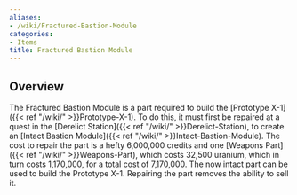 ```yaml
---
aliases:
- /wiki/Fractured-Bastion-Module
categories:
- Items
title: Fractured Bastion Module
---
```


## Overview

The Fractured Bastion Module is a part required to build the [Prototype X-1]({{< ref "/wiki/" >}}Prototype-X-1). To do this, it must first be repaired at a quest in the [Derelict Station]({{< ref "/wiki/" >}}Derelict-Station), to create an [Intact Bastion Module]({{< ref "/wiki/" >}}Intact-Bastion-Module). The cost to repair the part is a hefty 6,000,000 credits and one [Weapons Part]({{< ref "/wiki/" >}}Weapons-Part), which costs 32,500 uranium, which in turn costs 1,170,000, for a total cost of 7,170,000. The now intact part can be used to build the Prototype X-1. Repairing the part removes the ability to sell it.